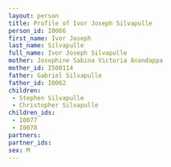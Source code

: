 ```yaml
---
layout: person
title: Profile of Ivor Joseph Silvapulle
person_id: I0066
first_name: Ivor Joseph
last_name: Silvapulle
full_name: Ivor Joseph Silvapulle
mother: Josephine Sabina Victoria Anandappa
mother_id: I500114
father: Gabriel Silvapulle
father_id: I0062
children:
 - Stephen Silvapulle
 - Christopher Silvapulle
children_ids:
 - I0077
 - I0078
partners:
partner_ids:
sex: M
---
```


